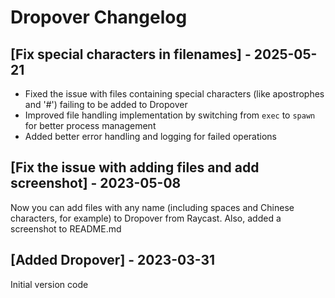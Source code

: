 # Dropover Changelog

## [Fix special characters in filenames] - 2025-05-21

- Fixed the issue with files containing special characters (like apostrophes and '#') failing to be added to Dropover
- Improved file handling implementation by switching from `exec` to `spawn` for better process management
- Added better error handling and logging for failed operations



## [Fix the issue with adding files and add screenshot] - 2023-05-08

Now you can add files with any name (including spaces and Chinese characters, for example) to Dropover from Raycast.
Also, added a screenshot to README.md

## [Added Dropover] - 2023-03-31

Initial version code
